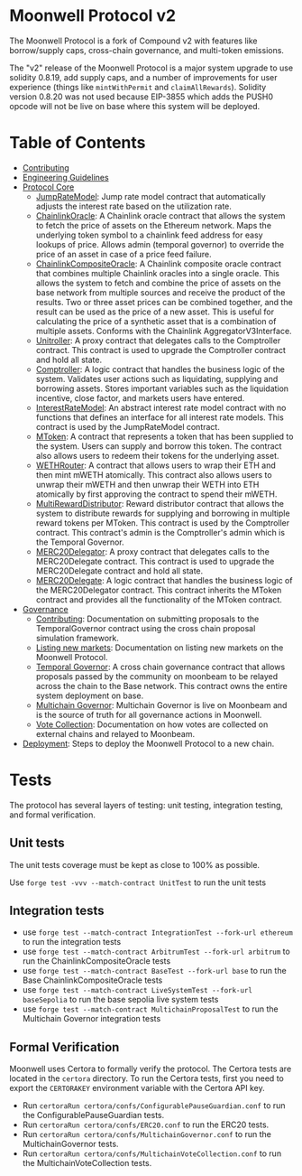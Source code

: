 # Moonwell Protocol v2

The Moonwell Protocol is a fork of Compound v2 with features like borrow/supply
caps, cross-chain governance, and multi-token emissions.

The "v2" release of the Moonwell Protocol is a major system upgrade to use
solidity 0.8.19, add supply caps, and a number of improvements for user
experience (things like `mintWithPermit` and `claimAllRewards`). Solidity
version 0.8.20 was not used because EIP-3855 which adds the PUSH0 opcode will
not be live on base where this system will be deployed.

# Table of Contents

- [Contributing](./docs/CONTRIBUTING.md)
- [Engineering Guidelines](./docs/GUIDELINES.md)
- [Protocol Core](./docs/core/)
  - [JumpRateModel](./JUMPRATEMODEL.md): Jump rate model contract that
    automatically adjusts the interest rate based on the utilization rate.
  - [ChainlinkOracle](./CHAINLINKORACLE.md): A Chainlink oracle contract that
    allows the system to fetch the price of assets on the Ethereum network. Maps
    the underlying token symbol to a chainlink feed address for easy lookups of
    price. Allows admin (temporal governor) to override the price of an asset in
    case of a price feed failure.
  - [ChainlinkCompositeOracle](./CHAINLINKCOMPOSITEORACLE.md): A Chainlink
    composite oracle contract that combines multiple Chainlink oracles into a
    single oracle. This allows the system to fetch and combine the price of
    assets on the base network from multiple sources and receive the product of
    the results. Two or three asset prices can be combined together, and the
    result can be used as the price of a new asset. This is useful for
    calculating the price of a synthetic asset that is a combination of multiple
    assets. Conforms with the Chainlink AggregatorV3Interface.
  - [Unitroller](./UNITROLLER.md): A proxy contract that delegates calls to the
    Comptroller contract. This contract is used to upgrade the Comptroller
    contract and hold all state.
  - [Comptroller](./COMPTROLLER.md): A logic contract that handles the business
    logic of the system. Validates user actions such as liquidating, supplying
    and borrowing assets. Stores important variables such as the liquidation
    incentive, close factor, and markets users have entered.
  - [InterestRateModel](./INTERESTRATEMODEL.md): An abstract interest rate model
    contract with no functions that defines an interface for all interest rate
    models. This contract is used by the JumpRateModel contract.
  - [MToken](./MTOKEN.md): A contract that represents a token that has been
    supplied to the system. Users can supply and borrow this token. The contract
    also allows users to redeem their tokens for the underlying asset.
  - [WETHRouter](./WETHROUTER.md): A contract that allows users to wrap their
    ETH and then mint mWETH atomically. This contract also allows users to
    unwrap their mWETH and then unwrap their WETH into ETH atomically by first
    approving the contract to spend their mWETH.
  - [MultiRewardDistributor](./MULTIREWARDDISTRIBUTOR.md): Reward distributor
    contract that allows the system to distribute rewards for supplying and
    borrowing in multiple reward tokens per MToken. This contract is used by the
    Comptroller contract. This contract's admin is the Comptroller's admin which
    is the Temporal Governor.
  - [MERC20Delegator](./MERC20DELEGATOR.md): A proxy contract that delegates
    calls to the MERC20Delegate contract. This contract is used to upgrade the
    MERC20Delegate contract and hold all state.
  - [MERC20Delegate](./MERC20DELEGATE.md): A logic contract that handles the
    business logic of the MERC20Delegator contract. This contract inherits the
    MToken contract and provides all the functionality of the MToken contract.
- [Governance](./docs/governance/)
  - [Contributing](./docs/governance/CONTRIBUTING.md): Documentation on
    submitting proposals to the TemporalGovernor contract using the cross chain
    proposal simulation framework.
  - [Listing new markets](./docs/governance/MARKET_ADD.md): Documentation on
    listing new markets on the Moonwell Protocol.
  - [Temporal Governor](./docs/governance/contracts/TEMPORALGOVERNOR.md): A
    cross chain governance contract that allows proposals passed by the
    community on moonbeam to be relayed across the chain to the Base network.
    This contract owns the entire system deployment on base.
  - [Multichain Governor](./docs/governance/contracts/MULTICHAINGOVERNOR.md):
    Multichain Governor is live on Moonbeam and is the source of truth for all
    governance actions in Moonwell.
  - [Vote Collection](./docs/governance/VOTECOLLECTION.md): Documentation on how
    votes are collected on external chains and relayed to Moonbeam.
- [Deployment](./docs/deployment/): Steps to deploy the Moonwell Protocol to a
  new chain.

# Tests

The protocol has several layers of testing: unit testing, integration testing,
and formal verification.

## Unit tests

The unit tests coverage must be kept as close to 100% as possible.

Use `forge test -vvv --match-contract UnitTest` to run the unit tests

## Integration tests

- use `forge test --match-contract IntegrationTest --fork-url ethereum` to run
  the integration tests
- use `forge test --match-contract ArbitrumTest --fork-url arbitrum` to run the
  ChainlinkCompositeOracle tests
- use `forge test --match-contract BaseTest --fork-url base` to run the Base
  ChainlinkCompositeOracle tests
- use `forge test --match-contract LiveSystemTest --fork-url baseSepolia` to run
  the base sepolia live system tests
- use `forge test --match-contract MultichainProposalTest` to run the Multichain
  Governor integration tests

## Formal Verification

Moonwell uses Certora to formally verify the protocol. The Certora tests are
located in the `certora` directory. To run the Certora tests, first you need to
export the `CERTORAKEY` environment variable with the Certora API key.

- Run `certoraRun certora/confs/ConfigurablePauseGuardian.conf` to run the
  ConfigurablePauseGuardian tests.
- Run `certoraRun certora/confs/ERC20.conf` to run the ERC20 tests.
- Run `certoraRun certora/confs/MultichainGovernor.conf` to run the
  MultichainGovernor tests.
- Run `certoraRun certora/confs/MultichainVoteCollection.conf` to run the
  MultichainVoteCollection tests.

